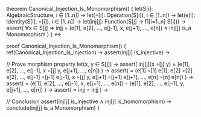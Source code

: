 theorem Canonical_Injection_Is_Monomorphism() {
  let(S[i]: AlgebraicStructure, i ∈ [1..n]) →
  let(∘[i]: Operation(S[i]), i ∈ [1..n]) →
  let(e[i]: Identity(S[i], ∘[i]), i ∈ [1..n]) →
  let(inj[j]: Function(S[j] → ∏[i=1..n] S[i])) →
  assert(
    ∀x ∈ S[j] ⇒ inj[j](x) = (e[1], e[2], ..., e[j-1], x, e[j+1], ..., e[n]) ∧
    inj[j] is_a Monomorphism
  )
} ↔

proof Canonical_Injection_Is_Monomorphism() {
  ref(Canonical_Injection_Is_Injection) →
  assert(inj[j] is_injective) →
  
  // Prove morphism property
  let(x, y ∈ S[j]) →
  assert(
    inj[j](x ∘[j] y) 
    = (e[1], e[2], ..., e[j-1], x ∘[j] y, e[j+1], ..., e[n])
  ) →
  assert(
    = (e[1] ∘[1] e[1], e[2] ∘[2] e[2], ..., e[j-1] ∘[j-1] e[j-1], 
       x ∘[j] y, 
       e[j+1] ∘[j+1] e[j+1], ..., e[n] ∘[n] e[n])
  ) →
  assert(
    = (e[1], e[2], ..., e[j-1], x, e[j+1], ..., e[n]) ∘ 
      (e[1], e[2], ..., e[j-1], y, e[j+1], ..., e[n])
  ) →
  assert(
    = inj[j](x) ∘ inj[j](y)
  ) →
  
  // Conclusion
  assert(inj[j] is_injective ∧ inj[j] is_homomorphism) →
  conclude(inj[j] is_a Monomorphism)
}